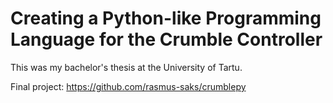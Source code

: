 # Creating a Python-like Programming Language for the Crumble Controller
This was my bachelor's thesis at the University of Tartu.

Final project: https://github.com/rasmus-saks/crumblepy
